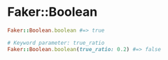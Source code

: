 # Faker::Boolean

```ruby
Faker::Boolean.boolean #=> true

# Keyword parameter: true_ratio
Faker::Boolean.boolean(true_ratio: 0.2) #=> false
```
